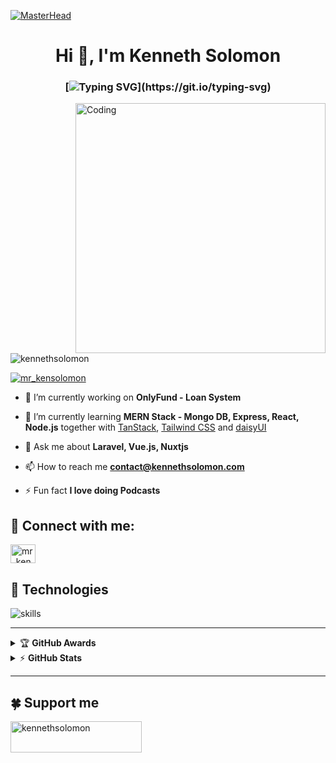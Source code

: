 [![MasterHead](https://www.digitaladlectio.com/wp-content/uploads/2020/04/New-PNC-Animated-Banners.gif)](https://github.com/kennethsolomon)

<h1 align="center">
Hi 👋, I'm Kenneth Solomon
</h1>

<h3 align="center">

[![Typing SVG](https://readme-typing-svg.herokuapp.com?font=Fira+Code&pause=1000&color=727E8A&width=790&lines=A+passionate+full+stack+developer+from+Sorsogon+City%2C+Philippines.;There+is+no+place+like+127.0.0.1;Real+Programmers+always+count+from+0.)](https://git.io/typing-svg)

</h3>

<img align="right" alt="Coding" width="400" src="https://cdn.dribbble.com/users/1162077/screenshots/3848914/programmer.gif">

<p align="left"> <img src="https://komarev.com/ghpvc/?username=kennethsolomon&label=Profile%20views&color=0e75b6&style=flat" alt="kennethsolomon" /></p>

<p align="left"> <a href="https://twitter.com/mr_kensolomon" target="blank"><img src="https://img.shields.io/twitter/follow/mr_kensolomon?logo=twitter&style=for-the-badge" alt="mr_kensolomon" /></a></p>


- 🔭 I’m currently working on **OnlyFund - Loan System**

- 🌱 I’m currently learning **MERN Stack - Mongo DB, Express, React, Node.js** together with [TanStack](https://tanstack.com/), [Tailwind CSS](https://tailwindcss.com/) and [daisyUI](https://daisyui.com/) 

- 💬 Ask me about **Laravel, Vue.js, Nuxtjs**

- 📫 How to reach me **contact@kennethsolomon.com**

- ⚡ Fun fact **I love doing Podcasts**

## 🤝 Connect with me:
<p align="left">
<a href="https://twitter.com/mr_kensolomon" target="blank"><img align="center" src="https://raw.githubusercontent.com/rahuldkjain/github-profile-readme-generator/master/src/images/icons/Social/twitter.svg" alt="mr_kensolomon" height="30" width="40" /></a>
</p>


## 🔧 Technologies

![skills](https://skillicons.dev/icons?i=html,css,js,php,laravel,wordpress,nodejs,vue,nuxtjs,bootstrap,mysql,postgres,redis,py,django,dotnet,vim,md,git,github,discord,heroku,linux,ps,pr,stackoverflow,vscode&theme=light)

---
<details>
    <summary>&#127942 <b>GitHub Awards</b></summary><br/>

![Github Trophy](https://github-profile-trophy.vercel.app/?username=kennethsolomon)

</details>

<details>
    <summary>&#9889 <b>GitHub Stats</b></summary><br/>

[![Top Language](https://github-readme-stats.vercel.app/api/top-langs?username=kennethsolomon&show_icons=true&locale=en&layout=compact)](https://github.com/kennethsolomon)
[![Kenneth Solomon Github Stats](https://github-readme-stats.vercel.app/api?username=kennethsolomon&show_icons=true&locale=en&count_private=true)](https://github.com/kennethsolomon) 
[![Contributions](https://github-readme-streak-stats.herokuapp.com/?user=kennethsolomon&)](https://github.com/kennethsolomon)

</details>

---

## 🍀 Support me
<p><a href="https://www.buymeacoffee.com/kennethsolomon"> <img align="left" src="https://cdn.buymeacoffee.com/buttons/v2/default-yellow.png" height="50" width="210" alt="kennethsolomon" /></a></p><br><br>
